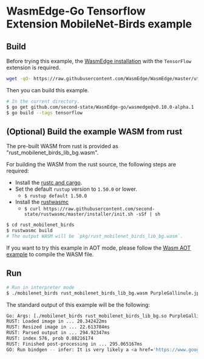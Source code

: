 # WasmEdge-Go Tensorflow Extension MobileNet-Birds example

## Build

Before trying this example, the [WasmEdge installation](https://wasmedge.org/book/en/start/install.html) with the `TensorFlow` extension is required.

```bash
wget -qO- https://raw.githubusercontent.com/WasmEdge/WasmEdge/master/utils/install.sh | bash -s -- -e tf -v 0.10.0-alpha.1
```

Then you can build this example.

```bash
# In the current directory.
$ go get github.com/second-state/WasmEdge-go/wasmedge@v0.10.0-alpha.1
$ go build --tags tensorflow
```

## (Optional) Build the example WASM from rust

The pre-built WASM from rust is provided as "rust_mobilenet_birds_lib_bg.wasm".

For building the WASM from the rust source, the following steps are required:

* Install the [rustc and cargo](https://www.rust-lang.org/tools/install).
* Set the default `rustup` version to `1.50.0` or lower.
  * `$ rustup default 1.50.0`
* Install the [rustwasmc](https://github.com/second-state/rustwasmc)
  * `$ curl https://raw.githubusercontent.com/second-state/rustwasmc/master/installer/init.sh -sSf | sh`

```bash
$ cd rust_mobilenet_birds
$ rustwasmc build
# The output WASM will be `pkg/rust_mobilenet_birds_lib_bg.wasm`.
```

If you want to try this example in AOT mode, please follow the [Wasm AOT example](https://github.com/second-state/WasmEdge-go-examples/tree/master/go_WasmAOT) to compile the WASM file.

## Run

```bash
# Run in interpreter mode
$ ./mobilenet_birds rust_mobilenet_birds_lib_bg.wasm PurpleGallinule.jpg
```

The standard output of this example will be the following:

```bash
Go: Args: [./mobilenet_birds rust_mobilenet_birds_lib_bg.so PurpleGallinule.jpg]
RUST: Loaded image in ... 20.342422ms
RUST: Resized image in ... 22.613784ms
RUST: Parsed output in ... 294.92347ms
RUST: index 576, prob 0.88216174
RUST: Finished post-processing in ... 295.065167ms
GO: Run bindgen -- infer: It is very likely a <a href='https://www.google.com/search?q=Porphyrio martinicus'>Porphyrio martinicus</a> in the picture
```
